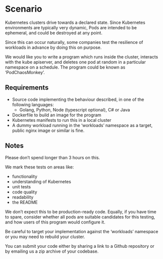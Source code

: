 # Scenario

Kubernetes clusters drive towards a declared state. Since Kubernetes environments are
typically very dynamic, Pods are intended to be ephemeral, and could be destroyed at any point.

Since this can occur naturally, some companies test the resilience of workloads in advance by
doing this on purpose.

We would like you to write a program which runs inside the cluster, interacts with the kube apiserver, and deletes one pod at random in a particular namespace on a schedule. The program could be known as ‘PodChaosMonkey’. 

## Requirements
- Source code implementing the behaviour described, in one of the following languages:
  - Golang, Python, Node (typescript optional), C# or Java
- Dockerfile to build an image for the program
- Kubernetes manifests to run this in a local cluster
- A dummy workload running in the ‘workloads’ namespace as a target, public nginx image or similar is fine.


## Notes

Please don’t spend longer than 3 hours on this.

We mark these tests on areas like: 
 - functionality
 - understanding of Kubernetes
 - unit tests
 - code quality
 - readability 
 - the README

We don’t expect this to be production-ready code. Equally, if you have time to spare, consider whether all pods are suitable candidates for this testing, and how users of this program would configure it.

Be careful to target your implementation against the ‘workloads’ namespace or you may need to rebuild your cluster.

You can submit your code either by sharing a link to a Github repository or by emailing us a zip archive of your codebase.
